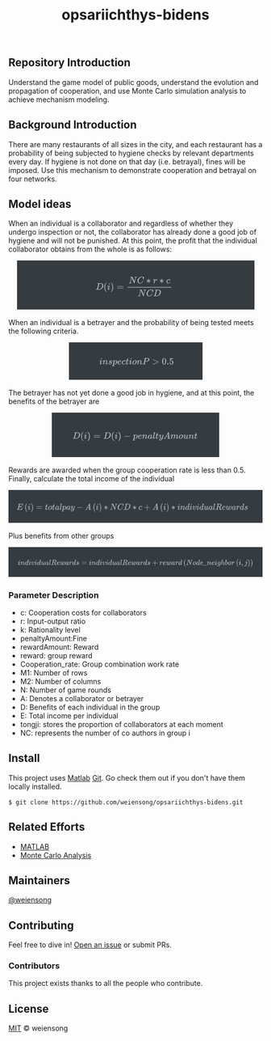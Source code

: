 <h1 align="center">opsariichthys-bidens</h1>

<p align="center">
<img src="https://img.shields.io/badge/matlab-green" alt=""> <img src="https://img.shields.io/badge/license_-GPL3.0-green" alt="">
</p>

## Repository Introduction

Understand the game model of public goods, understand the evolution and propagation of cooperation, and use Monte Carlo simulation analysis to achieve mechanism modeling.

## Background Introduction

There are many restaurants of all sizes in the city, and each restaurant has a probability of being subjected to hygiene checks by relevant departments every day. If hygiene is not done on that day (i.e. betrayal), fines will be imposed. Use this mechanism to demonstrate cooperation and betrayal on four networks.

## Model ideas

When an individual is a collaborator and regardless of whether they undergo inspection or not, the collaborator has already done a good job of hygiene and will not be punished. At this point, the profit that the individual collaborator obtains from the whole is as follows:  
<p align="center">
    <img src=.img/img1_.png alt="">
</p>

When an individual is a betrayer and the probability of being tested meets the following criteria.
<p align="center">
    <img src=.img/img2_.png alt="">
</p>

The betrayer has not yet done a good job in hygiene, and at this point, the benefits of the betrayer are
<p align="center">
    <img src=.img/img3_.png alt="">
</p>

Rewards are awarded when the group cooperation rate is less than 0.5. Finally, calculate the total income of the individual
<p align="center">
    <img src=.img/img4_.png alt="">
</p>

Plus benefits from other groups
<p align="center">
    <img src=.img/img5_.png alt="">
</p>

### Parameter Description  
- c: Cooperation costs for collaborators  
- r: Input-output ratio
- k: Rationality level
- penaltyAmount:Fine
- rewardAmount: Reward
- reward: group reward
- Cooperation_rate: Group combination work rate
- M1: Number of rows
- M2: Number of columns
- N: Number of game rounds
- A: Denotes a collaborator or betrayer
- D: Benefits of each individual in the group
- E: Total income per individual
- tongji: stores the proportion of collaborators at each moment
- NC: represents the number of co authors in group i


## Install

This project uses [Matlab](https://www.mathworks.com/products/matlab.html) [Git](https://git-scm.com/). Go check them out if you don't have them locally installed.

```shell
$ git clone https://github.com/weiensong/opsariichthys-bidens.git
```



## Related Efforts

- [MATLAB](https://www.mathworks.com/products/matlab.html)
- [Monte Carlo Analysis](https://www.investopedia.com/terms/m/montecarlosimulation.asp)



## Maintainers

[@weiensong](https://github.com/weiensong)



## Contributing


Feel free to dive in! [Open an issue](https://github.com/weiensong/opsariichthys-bidens/issues) or submit PRs.



### Contributors

This project exists thanks to all the people who contribute.



## License

[MIT](https://github.com/weiensong/opsariichthys-bidens/blob/master/LICENSE) © weiensong

